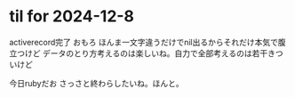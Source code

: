# til for 2024-12-8

activerecord完了
おもろ
ほんま一文字違うだけでnil出るからそれだけ本気で腹立つけど
データのとり方考えるのは楽しいね。自力で全部考えるのは若干きついけど

今日rubyだお
さっさと終わらしたいね。ほんと。